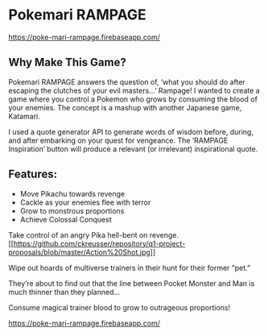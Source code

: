 # Pokemari RAMPAGE

https://poke-mari-rampage.firebaseapp.com/


## Why Make This Game?
Pokemari RAMPAGE answers the question of, ‘what you should do after escaping the clutches of your evil masters…’ Rampage! I wanted to create a game where you control a Pokemon who grows by consuming the blood of your enemies. The concept is a mashup with another Japanese game, Katamari.

I used a quote generator API to generate words of wisdom before, during, and after embarking on your quest for vengeance. The ‘RAMPAGE Inspiration’ button will produce a relevant (or irrelevant) inspirational quote.

## Features:
- Move Pikachu towards revenge
- Cackle as your enemies flee with terror
- Grow to monstrous proportions
- Achieve Colossal Conquest

Take control of an angry Pika hell-bent on revenge.
[[https://github.com/ckreusser/repository/q1-project-proposals/blob/master/Action%20Shot.jpg]]

Wipe out hoards of multiverse trainers in their hunt for their former “pet.”

They’re about to find out that the line between Pocket Monster and Man is much thinner than they planned…

Consume magical trainer blood to grow to outrageous proportions!

https://poke-mari-rampage.firebaseapp.com/
